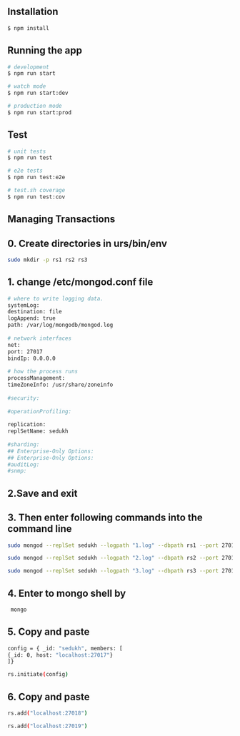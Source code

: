 
## Installation

```bash
$ npm install
```

## Running the app

```bash
# development
$ npm run start

# watch mode
$ npm run start:dev

# production mode
$ npm run start:prod
```

## Test

```bash
# unit tests
$ npm run test

# e2e tests
$ npm run test:e2e

# test.sh coverage
$ npm run test:cov
```

## Managing Transactions
## 0. Create directories in urs/bin/env
```bash
sudo mkdir -p rs1 rs2 rs3
```

## 1. change  /etc/mongod.conf file
```bash
# where to write logging data.
systemLog:
destination: file
logAppend: true
path: /var/log/mongodb/mongod.log
 
# network interfaces
net:
port: 27017
bindIp: 0.0.0.0
 
# how the process runs
processManagement:
timeZoneInfo: /usr/share/zoneinfo
 
#security:
 
#operationProfiling:
 
replication:
replSetName: sedukh
 
#sharding:
## Enterprise-Only Options:
## Enterprise-Only Options:
#auditLog:
#snmp:
```
## 2.Save and exit
## 3. Then enter following commands into the command line

```bash
sudo mongod --replSet sedukh --logpath "1.log" --dbpath rs1 --port 27017
```

```bash
sudo mongod --replSet sedukh --logpath "2.log" --dbpath rs2 --port 27018
```

```bash
sudo mongod --replSet sedukh --logpath "3.log" --dbpath rs3 --port 27019
```

## 4. Enter to mongo shell by

```bash
 mongo
```

## 5. Copy and paste
```bash
config = { _id: "sedukh", members: [
{_id: 0, host: "localhost:27017"}
]}
```

```bash
rs.initiate(config)
```

## 6. Copy and paste
```bash
rs.add("localhost:27018")
```
```bash
rs.add("localhost:27019")
```
